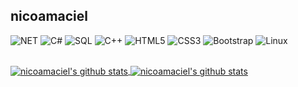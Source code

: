 ##  nicoamaciel 


![NET](https://img.shields.io/badge/.NET-5C2D91?style=for-the-badge&logo=.net&logoColor=white)
![C#](https://img.shields.io/badge/C%23-3776AB?style=for-the-badge&logo=c-sharp&logoColor=white)
![SQL](https://img.shields.io/badge/Microsoft_SQL_Server-A4373A?style=for-the-badge&logo=microsoft-sql-server&logoColor=white)
![C++](https://img.shields.io/badge/C%2B%2B-14354C?style=for-the-badge&logo=c%2B%2B&logoColor=white)
![HTML5](https://img.shields.io/badge/HTML5-E34F26?style=for-the-badge&logo=html5&logoColor=white)
![CSS3](https://img.shields.io/badge/CSS3-239120?style=for-the-badge&logo=css3&logoColor=white)
![Bootstrap](https://img.shields.io/badge/Bootstrap-4d2e9a?style=for-the-badge&logo=bootstrap&logoColor=white)
![Linux](https://img.shields.io/badge/Linux-FCC624?style=for-the-badge&logo=linux&logoColor=black)


<br/> 
<a href="https://github.com/nicoamaciel"> <img align="center" src="https://github-readme-stats.vercel.app/api?username=nicoamaciel&show_icons=true&theme=dark" alt="nicoamaciel's github stats"/>
<a href="https://github.com/nicoamaciel"> <img align="center" src="https://github-readme-stats.vercel.app/api/top-langs/?username=&layout=compact&theme=dark" alt="nicoamaciel's github stats"/>
 




 







